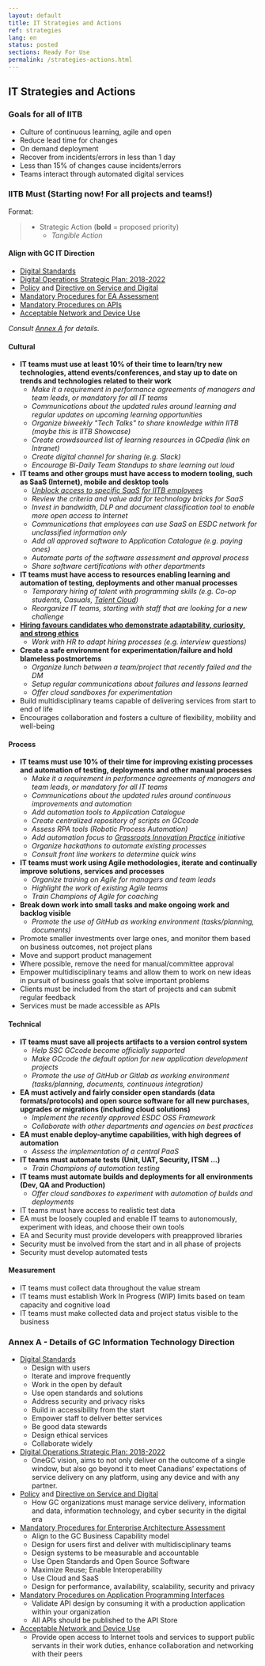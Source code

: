 ```yaml
---
layout: default
title: IT Strategies and Actions
ref: strategies
lang: en
status: posted
sections: Ready For Use
permalink: /strategies-actions.html
---
```


## IT Strategies and Actions

### Goals for all of IITB

- Culture of continuous learning, agile and open
- Reduce lead time for changes
- On demand deployment
- Recover from incidents/errors in less than 1 day
- Less than 15% of changes cause incidents/errors
- Teams interact through automated digital services

### IITB Must (Starting now! For all projects and teams!)

Format:

> - Strategic Action (**bold** = proposed priority)
>   - *Tangible Action*

#### Align with GC IT Direction

- [Digital Standards](https://www.canada.ca/en/government/system/digital-government/government-canada-digital-standards.html)
- [Digital Operations Strategic Plan: 2018-2022](https://www.canada.ca/en/government/system/digital-government/digital-operations-strategic-plan-2018-2022.html)
- [Policy](https://www.tbs-sct.gc.ca/pol/doc-eng.aspx?id=32603) and [Directive on Service and Digital](https://www.tbs-sct.gc.ca/pol/doc-eng.aspx?id=32601)
- [Mandatory Procedures for EA Assessment](https://www.tbs-sct.gc.ca/pol/doc-eng.aspx?id=32602)
- [Mandatory Procedures on APIs](https://www.tbs-sct.gc.ca/pol/doc-eng.aspx?id=32604)
- [Acceptable Network and Device Use](https://www.tbs-sct.gc.ca/pol/doc-eng.aspx?id=32605)

*Consult [Annex A](#Annex-A---Details-of-GC-Information-Technology-Direction) for details.*

#### Cultural

- **IT teams must use at least 10% of their time to learn/try new technologies, attend events/conferences, and stay up to date on trends and technologies related to their work**
  - *Make it a requirement in performance agreements of managers and team leads, or mandatory for all IT teams*
  - *Communications about the updated rules around learning and regular updates on upcoming learning opportunities*
  - *Organize biweekly "Tech Talks" to share knowledge within IITB (maybe this is IITB Showcase)*
  - *Create crowdsourced list of learning resources in GCpedia (link on Intranet)*
  - *Create digital channel for sharing (e.g. Slack)*
  - *Encourage Bi-Daily Team Standups to share learning out loud*
- **IT teams and other groups must have access to modern tooling, such as SaaS (Internet), mobile and desktop tools**
  - *[Unblock access to specific SaaS for IITB employees](web-services-access.html)*
  - *Review the criteria and value add for technology bricks for SaaS*
  - *Invest in bandwidth, DLP and document classification tool to enable more open access to Internet*
  - *Communications that employees can use SaaS on ESDC network for unclassified information only*
  - *Add all approved software to Application Catalogue (e.g. paying ones)*
  - *Automate parts of the software assessment and approval process*
  - *Share software certifications with other departments*
- **IT teams must have access to resources enabling learning and automation of testing, deployments and other manual processes**
  - *Temporary hiring of talent with programming skills (e.g. Co-op students, Casuals, [Talent Cloud](https://talent.canada.ca))*
  - *Reorganize IT teams, starting with staff that are looking for a new challenge*
- **[Hiring favours candidates who demonstrate adaptability, curiosity, and strong ethics](enable-learning.html)**
  - *Work with HR to adapt hiring processes (e.g. interview questions)*
- **Create a safe environment for experimentation/failure and hold blameless postmortems**
  - *Organize lunch between a team/project that recently failed and the DM*
  - *Setup regular communications about failures and lessons learned*
  - *Offer cloud sandboxes for experimentation*
- Build multidisciplinary teams capable of delivering services from start to end of life
- Encourages collaboration and fosters a culture of flexibility, mobility and well-being

#### Process

- **IT teams must use 10% of their time for improving existing processes and automation of testing, deployments and other manual processes**
  - *Make it a requirement in performance agreements of managers and team leads, or mandatory for all IT teams*
  - *Communications about the updated rules around continuous improvements and automation*
  - *Add automation tools to Application Catalogue*
  - *Create centralized repository of scripts on GCcode*
  - *Assess RPA tools (Robotic Process Automation)*
  - *Add automation focus to [Grassroots Innovation Practice](http://dialogue/grp/IP/SitePages/Grassroots%20Innovation%20Practice.aspx) initiative*
  - *Organize hackathons to automate existing processes*
  - *Consult front line workers to determine quick wins*
- **IT teams must work using Agile methodologies, iterate and continually improve solutions, services and processes**
  - *Organize training on Agile for managers and team leads*
  - *Highlight the work of existing Agile teams*
  - *Train Champions of Agile for coaching*
- **Break down work into small tasks and make ongoing work and backlog visible**
  - *Promote the use of GitHub as working environment (tasks/planning, documents)*
- Promote smaller investments over large ones, and monitor them based on business outcomes, not project plans
- Move and support product management
- Where possible, remove the need for manual/committee approval
- Empower multidisciplinary teams and allow them to work on new ideas in pursuit of business goals that solve important problems
- Clients must be included from the start of projects and can submit regular feedback
- Services must be made accessible as APIs

#### Technical

- **IT teams must save all projects artifacts to a version control system**
  - *Help SSC GCcode become officially supported*
  - *Make GCcode the default option for new application development projects*
  - *Promote the use of GitHub or Gitlab as working environment (tasks/planning, documents, continuous integration)*
- **EA must actively and fairly consider open standards (data formats/protocols) and open source software for all new purchases, upgrades or migrations (including cloud solutions)**
  - *Implement the recently approved ESDC OSS Framework*
  - *Collaborate with other departments and agencies on best practices*
- **EA must enable deploy-anytime capabilities, with high degrees of automation**
  - *Assess the implementation of a central PaaS*
- **IT teams must automate tests (Unit, UAT, Security, ITSM ...)**
  - *Train Champions of automation testing*
- **IT teams must automate builds and deployments for all environments (Dev, QA and Production)**
  - *Offer cloud sandboxes to experiment with automation of builds and deployments*
- IT teams must have access to realistic test data
- EA must be loosely coupled and enable IT teams to autonomously, experiment with ideas, and choose their own tools
- EA and Security must provide developers with preapproved libraries
- Security must be involved from the start and in all phase of projects
- Security must develop automated tests

#### Measurement

- IT teams must collect data throughout the value stream
- IT teams must establish Work In Progress (WIP) limits based on team capacity and cognitive load
- IT teams must make collected data and project status visible to the business

### Annex A - Details of GC Information Technology Direction

- [Digital Standards](https://www.canada.ca/en/government/system/digital-government/government-canada-digital-standards.html)
  - Design with users
  - Iterate and improve frequently
  - Work in the open by default
  - Use open standards and solutions
  - Address security and privacy risks
  - Build in accessibility from the start
  - Empower staff to deliver better services
  - Be good data stewards
  - Design ethical services
  - Collaborate widely
- [Digital Operations Strategic Plan: 2018-2022](https://www.canada.ca/en/government/system/digital-government/digital-operations-strategic-plan-2018-2022.html)
  - OneGC vision, aims to not only deliver on the outcome of a single window, but also go beyond it to meet Canadians’ expectations of service delivery on any platform, using any device and with any partner.
- [Policy](https://www.tbs-sct.gc.ca/pol/doc-eng.aspx?id=32603) and [Directive on Service and Digital](https://www.tbs-sct.gc.ca/pol/doc-eng.aspx?id=32601)
  - How GC organizations must manage service delivery, information and data, information technology, and cyber security in the digital era
- [Mandatory Procedures for Enterprise Architecture Assessment](https://www.tbs-sct.gc.ca/pol/doc-eng.aspx?id=32602)
  - Align to the GC Business Capability model
  - Design for users first and deliver with multidisciplinary teams
  - Design systems to be measurable and accountable
  - Use Open Standards and Open Source Software
  - Maximize Reuse; Enable Interoperability
  - Use Cloud and SaaS
  - Design for performance, availability, scalability, security and privacy
- [Mandatory Procedures on Application Programming Interfaces](https://www.tbs-sct.gc.ca/pol/doc-eng.aspx?id=32604)
  - Validate API design by consuming it with a production application within your organization
  - All APIs should be published to the API Store
- [Acceptable Network and Device Use](https://www.tbs-sct.gc.ca/pol/doc-eng.aspx?id=32605)
  - Provide open access to Internet tools and services to support public servants in their work duties, enhance collaboration and networking with their peers
